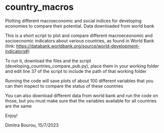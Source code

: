 # country_macros
Plotting different macroeconomic and social indices for developing economies to compare their potential. Data downloaded from world bank


This is a short script to plot and compare different macroeceonomic and socioecnomic indicators about various countries, as found in World Bank
(link: https://databank.worldbank.org/source/world-development-indicators#)


To run it, download the files and the script (developing_countries_compare_pub.py), place them in your working folder and edit line 37 of the script to include the path of that working folder

Running the code will save plots of about 100 different variables that you can then inspect to compare the status of these countries

You can also download different data from world bank and run the code on those, but you must make sure that the variables available for all countries are the same

Enjoy!

Dimitra Bourou, 15/7/2023
